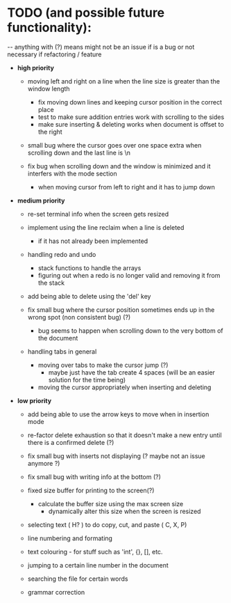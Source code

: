 # TODO (and possible future functionality): 
-- anything with (?) means might not be an issue if is a bug or not necessary if refactoring / feature

* __high priority__ 
    

    * moving left and right on a line when the line size is greater than the window length 
        * fix moving down lines and keeping cursor position in the correct place
        * test to make sure addition entries work with scrolling to the sides
        * make sure inserting & deleting works when document is offset to the right

    * small bug where the cursor goes over one space extra when scrolling down and the last line is \n
    * fix bug when scrolling down and the window is minimized and it interfers with the mode section
        * when moving cursor from left to right and it has to jump down


* __medium priority__ 

    * re-set terminal info when the screen gets resized
    
    * implement using the line reclaim when a line is deleted 
        * if it has not already been implemented

    * handling redo and undo 
        * stack functions to handle the arrays
        * figuring out when a redo is no longer valid and removing it from the stack 

    * add being able to delete using the 'del' key

    * fix small bug where the cursor position sometimes ends up in the wrong spot (non consistent bug) (?)
        * bug seems to happen when scrolling down to the very bottom of the document

    * handling tabs in general
        * moving over tabs to make the cursor jump (?)
            * maybe just have the tab create 4 spaces (will be an easier solution for the time being)
        * moving the cursor appropriately when inserting and deleting
        
* __low priority__ 
    
    * add being able to use the arrow keys to move when in insertion mode 

    * re-factor delete exhaustion so that it doesn't make a new entry until
      there is a confirmed delete (?)

    * fix small bug with inserts not displaying (? maybe not an issue anymore ?) 
    
    * fix small bug with writing info at the bottom (?)

    * fixed size buffer for printing to the screen(?)
        * calculate the buffer size using the max screen size 
            * dynamically alter this size when the screen is resized

    * selecting text ( H? ) to do copy, cut, and paste ( C, X, P)

    * line numbering and formating 
    * text colouring - for stuff such as 'int', {}, [], etc.
    * jumping to a certain line number in the document

    * searching the file for certain words

    * grammar correction 

